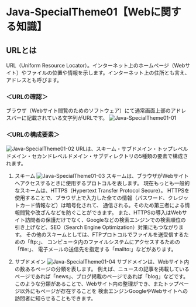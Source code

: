 # Java-SpecialTheme01【Webに関する知識】
## __URLとは__
URL（Uniform Resource Locator）。インターネット上のホームページ（Webサイト）やファイルの位置や情報を示します。インターネット上の住所とも言え、アドレスとも呼びます。
### ＜URLの確認＞
ブラウザ（Webサイト閲覧のためのソフトウェア）にて通常画面上部のアドレスバーに記載されている文字列がURLです。
![Java-SpecialTheme01-01](https://github.com/Kito-Java2307/Java-SpecialTheme01/assets/141001192/7f3468c7-637d-4aaa-9f71-57b9cefee7a3)
### ＜URLの構成要素＞
![Java-SpecialTheme01-02](https://github.com/Kito-Java2307/Java-SpecialTheme01/assets/141001192/f92e26b7-82b9-4bcc-8c51-9ca9d677847f)
URLは、スキーム・サブドメイン・トップレベルドメイン・セカンドレベルドメイン・サブディレクトリの5種類の要素で構成されます。

1. スキーム
![Java-SpecialTheme01-03](https://github.com/Kito-Java2307/Java-SpecialTheme01/assets/141001192/ac1356aa-8972-417c-b907-96d5aaeba215)
スキームは、ブラウザがWebサイトへアクセスするときに使用するプロトコルを表します。
現在もっとも一般的なスキームは、HTTPS（Hypertext Transfer Protocol Secure）。
HTTPSを使用することで、ブラウザ上で入力した全ての情報（パスワード、クレジットカード情報など）は暗号化されて、
通信される。そのため第三者による情報閲覧や改ざんなどを防ぐことができます。
また、HTTPSの導入はWebサイト訪問者の保護だけでなく、Googleなどの検索エンジンでの検索順位の
引き上げなど、SEO（Search Engine Optimization）対策にもつながります。
その他のスキームとしては、FTPプロトコルでファイルを送受信するための「ftp:」、
コンピュータ内のファイルシステムにアクセスするための「file:」、
電子メールの送信先を指定する「mailto:」などがあります。

2. サブドメイン
![Java-SpecialTheme01-04](https://github.com/Kito-Java2307/Java-SpecialTheme01/assets/141001192/39807054-7b7a-4a8a-ae7a-95c77189b72a)
サブドメインは、Webサイト内の数あるページの分類を表します。
例えば、ニュースの記事を掲載しているページであれば「news」、ブログ掲載のページであれば「blog」などです。
このような分類があることで、Webサイト内の整理ができ、またトップページ以外にもページが存在することを
検索エンジンGoogleやWebサイトへの訪問者に知らせることもできます。









